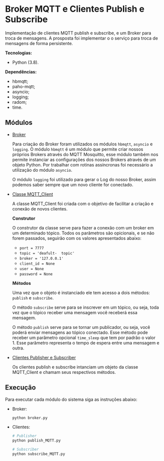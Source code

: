 # Broker MQTT e Clientes Publish e Subscribe

Implementação de clientes MQTT publish e subscribe, e um Broker para troca de mensagens. A prosposta foi implementar o o serviço para troca de mensagens de forma persistente.

**Tecnologias:**

- Python (3.8).



**Dependências:**

- hbmqtt;
- paho-mqtt;
- asyncio;
- logging;
- radom;
- time.



## Módulos

- <u>Broker</u> 

  Para criação do Broker foram utilizados os módulos `hbmqtt`, `asyncio` e `logging`.  O módulo `hbmqtt` é um módulo que permite criar nossos próprios Brokers através do MQTT Mosquitto, esse módulo também nos permite instanciar as configurações dos nossos Brokers através de um objeto Python. Por trabalhar com rotinas assíncronas foi necessário a utilização do módulo `asyncio`.

  O módulo `logging` foi utilizado para gerar o Log do nosso Broker, assim podemos saber sempre que um novo cliente for conectado.

  

- <u>Classe MQTT_Client</u>

  A classe MQTT_Client foi criada com o objetivo de facilitar a criação e conexão de novos clientes. 

  **Construtor**

  O construtor da classe serve para fazer a conexão com um broker em um determinado tópico. Todos os parâmetros são opicionais, e se não forem passados, seguirão com os valores apresentados abaixo:

  - `port = 7777`
  - `topic = 'deafult-  topic'`
  - `broker = '127.0.0.1'`
  - `client_id = None`
  - `user = None`
  - `password = None`

  

  **Métodos**

  Uma vez que o objeto é instanciado ele tem acesso a dois métodos: `publish` e `subscribe`.

  O método `subscribe` serve para se inscrever em um tópico, ou seja, toda vez que o tópico receber uma mensagem você receberá essa mensagem.

  O método `publish` serve para se tornar um publicador, ou seja, você poderá enviar mensagens ao tópico conectado. Esse método pode receber um parâmetro opcional `time_sleep` que tem por padrão o valor 1. Esse parâmetro representa o tempo de espera entre uma mensagem e outra.



- <u>Clientes Publisher e Subscriber</u>

  Os clientes publish e subscribe intanciam um objeto da classe MQTT_Client e chamam seus respectivos métodos.

  

## Execução 

Para executar cada módulo do sistema siga as instruções abaixo:

- Broker:

  ```bash
  python broker.py
  ```

- Clientes:

  ```bash
  # Publisher
  python publish_MQTT.py
  
  # Subscriber
  python subscribe_MQTT.py
  ```

